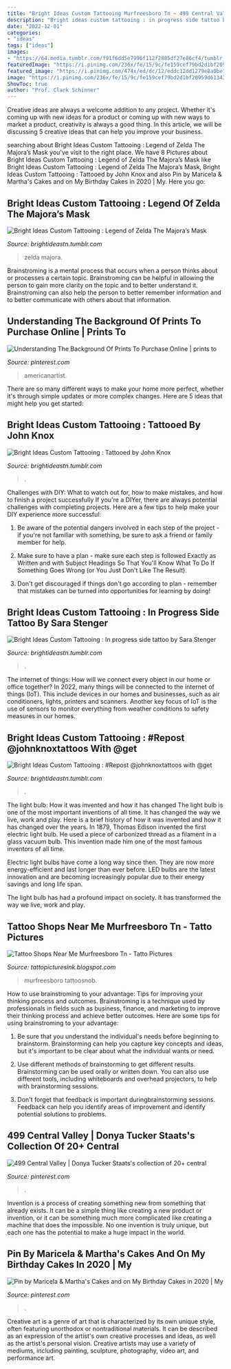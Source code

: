 ```yaml
---
title: "Bright Ideas Custom Tattooing Murfreesboro Tn ~ 499 Central Valley"
description: "Bright ideas custom tattooing : in progress side tattoo by sara stenger"
date: "2022-12-01"
categories:
- "ideas"
tags: ["ideas"]
images:
- "https://64.media.tumblr.com/f91f6dd5e7996f112f2885df27e86cf4/tumblr_nfd804qJpT1sv3n5vo2_640.png"
featuredImage: "https://i.pinimg.com/236x/fe/15/9c/fe159cef79bd2d1bf20959d613424506.jpg?nii=t"
featured_image: "https://i.pinimg.com/474x/ed/dc/12/eddc12dd1279e8a0be19ac791427e0bf.jpg?nii=t"
image: "https://i.pinimg.com/236x/fe/15/9c/fe159cef79bd2d1bf20959d613424506.jpg?nii=t"
ShowToc: true
author: "Prof. Clark Schinner"
---
```



Creative ideas are always a welcome addition to any project. Whether it's coming up with new ideas for a product or coming up with new ways to market a product, creativity is always a good thing. In this article, we will be discussing 5 creative ideas that can help you improve your business.

	

		
searching about Bright Ideas Custom Tattooing : Legend of Zelda The Majora’s Mask you've visit to the right place. We have 8 Pictures about Bright Ideas Custom Tattooing : Legend of Zelda The Majora’s Mask like Bright Ideas Custom Tattooing : Legend of Zelda The Majora’s Mask, Bright Ideas Custom Tattooing : Tattooed by John Knox and also Pin by Maricela &amp; Martha&#039;s Cakes and on My Birthday Cakes in 2020 | My. Here you go:
		
    
## Bright Ideas Custom Tattooing : Legend Of Zelda The Majora’s Mask

<img loading=lazy src="https://64.media.tumblr.com/f91f6dd5e7996f112f2885df27e86cf4/tumblr_nfd804qJpT1sv3n5vo2_640.png" onerror="this.onerror=null;this.src='https://tse2.mm.bing.net/th?id=OIP.rfPTmFef0LdBgeXBg1tvIQHaHX&amp;pid=15.1';" alt="Bright Ideas Custom Tattooing : Legend of Zelda The Majora’s Mask">

_Source: brightideastn.tumblr.com_

>zelda majora. 

	

Brainstroming is a mental process that occurs when a person thinks about or processes a certain topic. Brainstroming can be helpful in allowing the person to gain more clarity on the topic and to better understand it. Brainstroming can also help the person to better remember information and to better communicate with others about that information.

    
## Understanding The Background Of Prints To Purchase Online | Prints To

<img loading=lazy src="https://i.pinimg.com/originals/5c/79/a5/5c79a59723e1aadb500b4d3a17afd1f1.gif" onerror="this.onerror=null;this.src='https://tse3.mm.bing.net/th?id=OIP.Vw2l3E7doajl4H3p04UKyAHaE6&amp;pid=15.1';" alt="Understanding The Background Of Prints To Purchase Online | prints to">

_Source: pinterest.com_

>americanartist. 

	

There are so many different ways to make your home more perfect, whether it's through simple updates or more complex changes. Here are 5 ideas that might help you get started: 

    
## Bright Ideas Custom Tattooing : Tattooed By John Knox

<img loading=lazy src="https://64.media.tumblr.com/c08706d7d4ff1f03de0f934199e26b14/tumblr_nfeouxofEx1sv3n5vo3_1280.jpg" onerror="this.onerror=null;this.src='https://tse4.mm.bing.net/th?id=OIP.UKrATaKIn5ySwvh1YbI51wHaNK&amp;pid=15.1';" alt="Bright Ideas Custom Tattooing : Tattooed by John Knox">

_Source: brightideastn.tumblr.com_

>. 

	

Challenges with DIY: What to watch out for, how to make mistakes, and how to finish a project successfully
If you're a DIYer, there are always potential challenges with completing projects. Here are a few tips to help make your DIY experience more successful: 
1. Be aware of the potential dangers involved in each step of the project - if you're not familiar with something, be sure to ask a friend or family member for help.

2. Make sure to have a plan - make sure each step is followed Exactly as Written and with Subject Headings So That You'll Know What To Do If Something Goes Wrong (or You Just Don't Like The Result).

3. Don't get discouraged if things don't go according to plan - remember that mistakes can be turned into opportunities for learning by doing!

    
## Bright Ideas Custom Tattooing : In Progress Side Tattoo By Sara Stenger

<img loading=lazy src="https://64.media.tumblr.com/aecd148a723811bfc056cb4c868c0876/tumblr_niyrkqNLmn1sv3n5vo1_640.png" onerror="this.onerror=null;this.src='https://tse4.mm.bing.net/th?id=OIP.DeEXGR_V9PfpM4cJPgZNiwHaLn&amp;pid=15.1';" alt="Bright Ideas Custom Tattooing : In progress side tattoo by Sara Stenger">

_Source: brightideastn.tumblr.com_

>. 

	

The internet of things: How will we connect every object in our home or office together?
In 2022, many things will be connected to the internet of things (IoT). This include devices in our homes and businesses, such as air conditioners, lights, printers and scanners. Another key focus of IoT is the use of sensors to monitor everything from weather conditions to safety measures in our homes.

    
## Bright Ideas Custom Tattooing : #Repost @johnknoxtattoos With @get

<img loading=lazy src="https://64.media.tumblr.com/71805bc4f9de689b7175cfbc66d587a5/tumblr_p6vema9gA91sv3n5vo1_1280.jpg" onerror="this.onerror=null;this.src='https://tse4.mm.bing.net/th?id=OIP.-vb180ZGe2uHCshe8g_dtAHaHa&amp;pid=15.1';" alt="Bright Ideas Custom Tattooing : #Repost @johnknoxtattoos with @get">

_Source: brightideastn.tumblr.com_

>. 

	

The light bulb: How it was invented and how it has changed
The light bulb is one of the most important inventions of all time. It has changed the way we live, work and play. Here is a brief history of how it was invented and how it has changed over the years.
In 1879, Thomas Edison invented the first electric light bulb. He used a piece of carbonized thread as a filament in a glass vacuum bulb. This invention made him one of the most famous inventors of all time.

Electric light bulbs have come a long way since then. They are now more energy-efficient and last longer than ever before. LED bulbs are the latest innovation and are becoming increasingly popular due to their energy savings and long life span.

The light bulb has had a profound impact on society. It has transformed the way we live, work and play.

    
## Tattoo Shops Near Me Murfreesboro Tn - Tatto Pictures

<img loading=lazy src="https://i.pinimg.com/originals/f7/1e/70/f71e7084458d1798837274493062bbdb.jpg" onerror="this.onerror=null;this.src='https://tse3.mm.bing.net/th?id=OIP.uglZyx2m8ar8Ppe-uDwO5AHaHa&amp;pid=15.1';" alt="Tattoo Shops Near Me Murfreesboro Tn - Tatto Pictures">

_Source: tattopicturesink.blogspot.com_

>murfreesboro tattoosnob. 

	

How to use brainstroming to your advantage: Tips for improving your thinking process and outcomes.
Brainstroming is a technique used by professionals in fields such as business, finance, and marketing to improve their thinking process and achieve better outcomes. Here are some tips for using brainstroming to your advantage: 
1. Be sure that you understand the individual's needs before beginning to brainstorm. Brainstorming can help you capture key concepts and ideas, but it's important to be clear about what the individual wants or need.

2. Use different methods of brainstorming to get different results. Brainstorming can be used orally or written down. You can also use different tools, including whiteboards and overhead projectors, to help with brainstorming sessions.

3. Don't forget that feedback is important duringbrainstorming sessions. Feedback can help you identify areas of improvement and identify potential solutions to problems.

    
## 499 Central Valley | Donya Tucker Staats&#039;s Collection Of 20+ Central

<img loading=lazy src="https://i.pinimg.com/474x/ed/dc/12/eddc12dd1279e8a0be19ac791427e0bf.jpg?nii=t" onerror="this.onerror=null;this.src='https://tse4.mm.bing.net/th?id=OIP.twbtySJsFZwWAUjZzDKRnQAAAA&amp;pid=15.1';" alt="499 Central Valley | Donya Tucker Staats&#039;s collection of 20+ central">

_Source: pinterest.com_

>. 

	

Invention is a process of creating something new from something that already exists. It can be a simple thing like creating a new product or invention, or it can be something much more complicated like creating a machine that does the impossible. No one invention is truly unique, but each one has the potential to make a huge impact in the world.

    
## Pin By Maricela &amp; Martha&#039;s Cakes And On My Birthday Cakes In 2020 | My

<img loading=lazy src="https://i.pinimg.com/236x/fe/15/9c/fe159cef79bd2d1bf20959d613424506.jpg?nii=t" onerror="this.onerror=null;this.src='https://tse1.mm.bing.net/th?id=OIP.TS85vTMVFbQ1G3UgYKaAZQAAAA&amp;pid=15.1';" alt="Pin by Maricela &amp; Martha&#039;s Cakes and on My Birthday Cakes in 2020 | My">

_Source: pinterest.com_

>. 

	

Creative art is a genre of art that is characterized by its own unique style, often featuring unorthodox or nontraditional materials. It can be described as an expression of the artist's own creative processes and ideas, as well as the artist's personal vision. Creative artists may use a variety of mediums, including painting, sculpture, photography, video art, and performance art.

